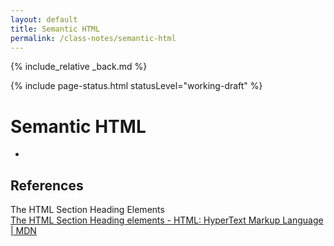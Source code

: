 ```yaml
---
layout: default
title: Semantic HTML
permalink: /class-notes/semantic-html
---
```


{% include_relative _back.md %}

{% include page-status.html statusLevel="working-draft" %}

# Semantic HTML

-

## References

The HTML Section Heading Elements    
[The HTML Section Heading elements - HTML: HyperText Markup Language | MDN](https://developer.mozilla.org/en-US/docs/Web/HTML/Element/Heading_Elements#The_HTML5_outline_algorithm)
